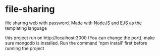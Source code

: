 # file-sharing
file sharing web with password. Made with NodeJS and EJS as the templating language

this project run on http://localhost:3000 (You can change the port), make sure mongodb is installed. Run the command 'npm install' first before running the project
